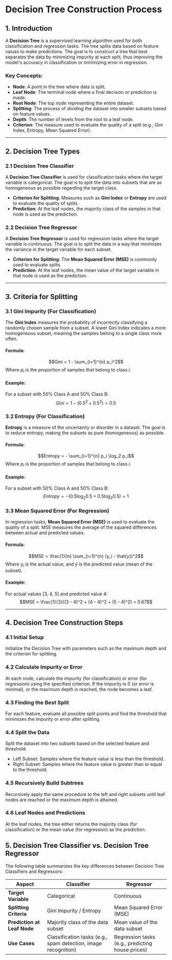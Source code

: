 # Decision Tree Construction Process

## 1. Introduction

A **Decision Tree** is a supervised learning algorithm used for both classification and regression tasks. The tree splits data based on feature values to make predictions. The goal is to construct a tree that best separates the data by minimizing impurity at each split, thus improving the model's accuracy in classification or minimizing error in regression.

### Key Concepts:

-   **Node**: A point in the tree where data is split.
-   **Leaf Node**: The terminal node where a final decision or prediction is made.
-   **Root Node**: The top node representing the entire dataset.
-   **Splitting**: The process of dividing the dataset into smaller subsets based on feature values.
-   **Depth**: The number of levels from the root to a leaf node.
-   **Criterion**: The measure used to evaluate the quality of a split (e.g., Gini Index, Entropy, Mean Squared Error).

---

## 2. Decision Tree Types

### 2.1 Decision Tree Classifier

A **Decision Tree Classifier** is used for classification tasks where the target variable is categorical. The goal is to split the data into subsets that are as homogeneous as possible regarding the target class.

-   **Criterion for Splitting**: Measures such as **Gini Index** or **Entropy** are used to evaluate the quality of splits.
-   **Prediction**: At the leaf nodes, the majority class of the samples in that node is used as the prediction.

### 2.2 Decision Tree Regressor

A **Decision Tree Regressor** is used for regression tasks where the target variable is continuous. The goal is to split the data in a way that minimizes the variance in the target variable for each subset.

-   **Criterion for Splitting**: The **Mean Squared Error (MSE)** is commonly used to evaluate splits.
-   **Prediction**: At the leaf nodes, the mean value of the target variable in that node is used as the prediction.

---

## 3. Criteria for Splitting

### 3.1 Gini Impurity (For Classification)

The **Gini Index** measures the probability of incorrectly classifying a randomly chosen sample from a subset. A lower Gini Index indicates a more homogeneous subset, meaning the samples belong to a single class more often.

#### Formula:

$$Gini = 1 - \sum_{i=1}^{n} p_i^2$$
Where $p_i$ is the proportion of samples that belong to class $i$.

#### Example:

For a subset with 50% Class A and 50% Class B:
$$Gini = 1 - (0.5^2 + 0.5^2) = 0.5$$

### 3.2 Entropy (For Classification)

**Entropy** is a measure of the uncertainty or disorder in a dataset. The goal is to reduce entropy, making the subsets as pure (homogeneous) as possible.

#### Formula:

$$Entropy = - \sum_{i=1}^{n} p_i \log_2 p_i$$
Where $p_i$ is the proportion of samples that belong to class $i$.

#### Example:

For a subset with 50% Class A and 50% Class B:
$$Entropy = - (0.5 \log_2 0.5 + 0.5 \log_2 0.5) = 1$$

### 3.3 Mean Squared Error (For Regression)

In regression tasks, **Mean Squared Error (MSE)** is used to evaluate the quality of a split. MSE measures the average of the squared differences between actual and predicted values.

#### Formula:

$$MSE = \frac{1}{n} \sum_{i=1}^{n} (y_i - \hat{y})^2$$
Where $y_i$ is the actual value, and $\hat{y}$ is the predicted value (mean of the subset).

#### Example:

For actual values [3, 4, 5] and predicted value 4:
$$MSE = \frac{1}{3}((3 - 4)^2 + (4 - 4)^2 + (5 - 4)^2) = 0.67$$

---

## 4. Decision Tree Construction Steps

### 4.1 Initial Setup

Initialize the Decision Tree with parameters such as the maximum depth and the criterion for splitting.

### 4.2 Calculate Impurity or Error

At each node, calculate the impurity (for classification) or error (for regression) using the specified criterion. If the impurity is 0 (or error is minimal), or the maximum depth is reached, the node becomes a leaf.

### 4.3 Finding the Best Split

For each feature, evaluate all possible split points and find the threshold that minimizes the impurity or error after splitting.

### 4.4 Split the Data

Split the dataset into two subsets based on the selected feature and threshold:

-   Left Subset: Samples where the feature value is less than the threshold.
-   Right Subset: Samples where the feature value is greater than or equal to the threshold.

### 4.5 Recursively Build Subtrees

Recursively apply the same procedure to the left and right subsets until leaf nodes are reached or the maximum depth is attained.

### 4.6 Leaf Nodes and Predictions

At the leaf nodes, the tree either returns the majority class (for classification) or the mean value (for regression) as the prediction.

## 5. Decision Tree Classifier vs. Decision Tree Regressor

The following table summarizes the key differences between Decision Tree Classifiers and Regressors:

| **Aspect**                  | **Classifier**                                                 | **Regressor**                                    |
| --------------------------- | -------------------------------------------------------------- | ------------------------------------------------ |
| **Target Variable**         | Categorical                                                    | Continuous                                       |
| **Splitting Criteria**      | Gini Impurity / Entropy                                        | Mean Squared Error (MSE)                         |
| **Prediction at Leaf Node** | Majority class of the data subset                              | Mean value of the data subset                    |
| **Use Cases**               | Classification tasks (e.g., spam detection, image recognition) | Regression tasks (e.g., predicting house prices) |
